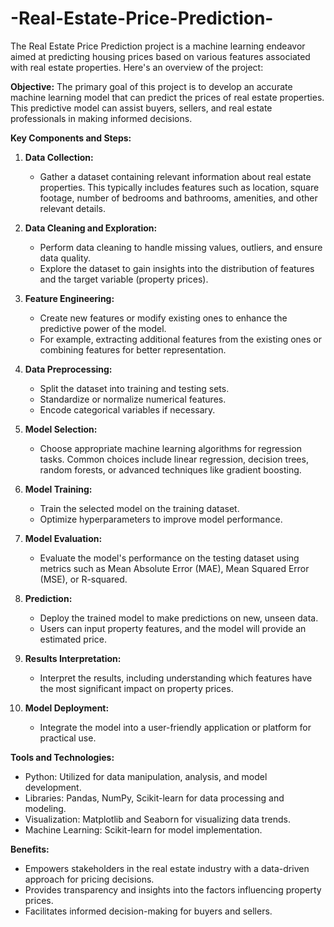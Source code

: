 # -Real-Estate-Price-Prediction-
The Real Estate Price Prediction project is a machine learning endeavor aimed at predicting housing prices based on various features associated with real estate properties. Here's an overview of the project:

**Objective:**
The primary goal of this project is to develop an accurate machine learning model that can predict the prices of real estate properties. This predictive model can assist buyers, sellers, and real estate professionals in making informed decisions.

**Key Components and Steps:**

1. **Data Collection:**
   - Gather a dataset containing relevant information about real estate properties. This typically includes features such as location, square footage, number of bedrooms and bathrooms, amenities, and other relevant details.

2. **Data Cleaning and Exploration:**
   - Perform data cleaning to handle missing values, outliers, and ensure data quality.
   - Explore the dataset to gain insights into the distribution of features and the target variable (property prices).

3. **Feature Engineering:**
   - Create new features or modify existing ones to enhance the predictive power of the model.
   - For example, extracting additional features from the existing ones or combining features for better representation.

4. **Data Preprocessing:**
   - Split the dataset into training and testing sets.
   - Standardize or normalize numerical features.
   - Encode categorical variables if necessary.

5. **Model Selection:**
   - Choose appropriate machine learning algorithms for regression tasks. Common choices include linear regression, decision trees, random forests, or advanced techniques like gradient boosting.

6. **Model Training:**
   - Train the selected model on the training dataset.
   - Optimize hyperparameters to improve model performance.

7. **Model Evaluation:**
   - Evaluate the model's performance on the testing dataset using metrics such as Mean Absolute Error (MAE), Mean Squared Error (MSE), or R-squared.

8. **Prediction:**
   - Deploy the trained model to make predictions on new, unseen data.
   - Users can input property features, and the model will provide an estimated price.

9. **Results Interpretation:**
   - Interpret the results, including understanding which features have the most significant impact on property prices.

10. **Model Deployment:**
    - Integrate the model into a user-friendly application or platform for practical use.

**Tools and Technologies:**
   - Python: Utilized for data manipulation, analysis, and model development.
   - Libraries: Pandas, NumPy, Scikit-learn for data processing and modeling.
   - Visualization: Matplotlib and Seaborn for visualizing data trends.
   - Machine Learning: Scikit-learn for model implementation.

**Benefits:**
   - Empowers stakeholders in the real estate industry with a data-driven approach for pricing decisions.
   - Provides transparency and insights into the factors influencing property prices.
   - Facilitates informed decision-making for buyers and sellers.
